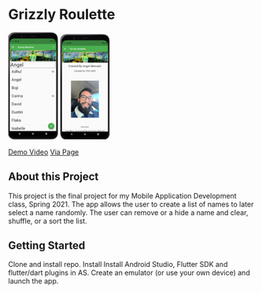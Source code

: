 # Grizzly Roulette
<img src="https://github.com/amercadorodrigue/GrizzlyRoulette/blob/master/generated_List.png?raw=true" width="20%" height="20%">
<img src="https://github.com/amercadorodrigue/GrizzlyRoulette/blob/master/about_page.png?raw=true" width="20%" height="20%">

[Demo Video](https://youtu.be/pYfk1YaBGuM)
[Via Page](https://www.vialivetext.com/portfolios/reference/#/portfolios/6010b852c6e5265866b47379/reference/60870d870b2be074dc54b926?reference_component_id=livetext-resource-activity-timeline-1-0-0-1&root_portfolio_id=6010b852c6e5265866b47379)
## About this Project

This project is the final project for my Mobile Application Development class, Spring 2021.
The app allows the user to create a list of names to later select a name randomly. The user can 
remove or a hide a name and clear, shuffle, or a sort the list. 

## Getting Started

Clone and install repo. 
Install Install Android Studio, Flutter SDK and flutter/dart plugins in AS.
Create an emulator (or use your own device) and launch the app. 
